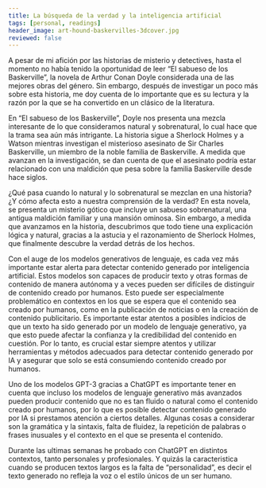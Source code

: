 ```yaml
---
title: La búsqueda de la verdad y la inteligencia artificial
tags: [personal, readings]
header_image: art-hound-baskervilles-3dcover.jpg
reviewed: false
---
```

A pesar de mi afición por las historias de misterio y detectives, hasta el momento no había tenido la oportunidad de leer “El sabueso de los Baskerville”, la novela de Arthur Conan Doyle considerada una de las mejores obras del género. Sin embargo, después de investigar un poco más sobre esta historia, me doy cuenta de lo importante que es su lectura y la razón por la que se ha convertido en un clásico de la literatura. 

En “El sabueso de los Baskerville”, Doyle nos presenta una mezcla interesante de lo que consideramos natural y sobrenatural, lo cual hace que la trama sea aún más intrigante. La historia sigue a Sherlock Holmes y a Watson mientras investigan el misterioso asesinato de Sir Charles Baskerville, un miembro de la noble familia de Baskerville. A medida que avanzan en la investigación, se dan cuenta de que el asesinato podría estar relacionado con una maldición que pesa sobre la familia Baskerville desde hace siglos.

¿Qué pasa cuando lo natural y lo sobrenatural se mezclan en una historia? ¿Y cómo afecta esto a nuestra comprensión de la verdad? En esta novela, se presenta un misterio gótico que incluye un sabueso sobrenatural, una antigua maldición familiar y una mansión ominosa. Sin embargo, a medida que avanzamos en la historia, descubrimos que todo tiene una explicación lógica y natural, gracias a la astucia y el razonamiento de Sherlock Holmes, que finalmente descubre la verdad detrás de los hechos.

Con el auge de los modelos generativos de lenguaje, es cada vez más importante estar alerta para detectar contenido generado por inteligencia artificial. Estos modelos son capaces de producir texto y otras formas de contenido de manera autónoma y a veces pueden ser difíciles de distinguir de contenido creado por humanos. Esto puede ser especialmente problemático en contextos en los que se espera que el contenido sea creado por humanos, como en la publicación de noticias o en la creación de contenido publicitario. Es importante estar atentos a posibles indicios de que un texto ha sido generado por un modelo de lenguaje generativo, ya que esto puede afectar la confianza y la credibilidad del contenido en cuestión. Por lo tanto, es crucial estar siempre atentos y utilizar herramientas y métodos adecuados para detectar contenido generado por IA y asegurar que solo se está consumiendo contenido creado por humanos.

Uno de los modelos GPT-3 gracias a ChatGPT es importante tener en cuenta que incluso los modelos de lenguaje generativo más avanzados pueden producir contenido que no es tan fluido o natural como el contenido creado por humanos, por lo que es posible detectar contenido generado por IA si prestamos atención a ciertos detalles. Algunas cosas a considerar son la gramática y la sintaxis, falta de fluidez, la repetición de palabras o frases inusuales y el contexto en el que se presenta el contenido. 

Durante las ultimas semanas he probado con ChatGPT en distintos contextos, tanto personales y profesionales. Y quizás la caracteristica cuando se producen textos largos es la falta de “personalidad”, es decir el texto generado no refleja la voz o el estilo únicos de un ser humano.
